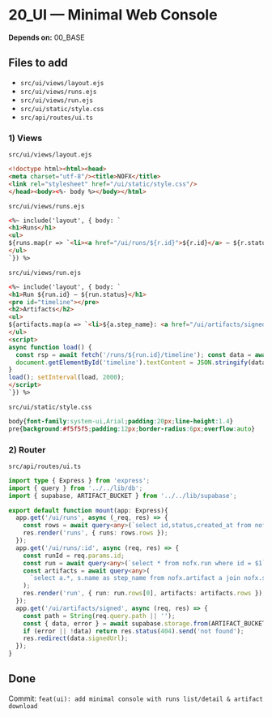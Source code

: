 # 20_UI — Minimal Web Console

**Depends on:** 00_BASE

## Files to add
- `src/ui/views/layout.ejs`
- `src/ui/views/runs.ejs`
- `src/ui/views/run.ejs`
- `src/ui/static/style.css`
- `src/api/routes/ui.ts`

### 1) Views
`src/ui/views/layout.ejs`
```html
<!doctype html><html><head>
<meta charset="utf-8"/><title>NOFX</title>
<link rel="stylesheet" href="/ui/static/style.css"/>
</head><body><%- body %></body></html>
```

`src/ui/views/runs.ejs`
```html
<%~ include('layout', { body: `
<h1>Runs</h1>
<ul>
${runs.map(r => `<li><a href="/ui/runs/${r.id}">${r.id}</a> — ${r.status}</li>`).join('')}
</ul>
`}) %>
```

`src/ui/views/run.ejs`
```html
<%~ include('layout', { body: `
<h1>Run ${run.id} — ${run.status}</h1>
<pre id="timeline"></pre>
<h2>Artifacts</h2>
<ul>
${artifacts.map(a => `<li>${a.step_name}: <a href="/ui/artifacts/signed?path=${encodeURIComponent(a.uri)}">download</a></li>`).join('')}
</ul>
<script>
async function load() {
  const rsp = await fetch('/runs/${run.id}/timeline'); const data = await rsp.json();
  document.getElementById('timeline').textContent = JSON.stringify(data,null,2);
}
load(); setInterval(load, 2000);
</script>
`}) %>
```

`src/ui/static/style.css`
```css
body{font-family:system-ui,Arial;padding:20px;line-height:1.4}
pre{background:#f5f5f5;padding:12px;border-radius:6px;overflow:auto}
```

### 2) Router
`src/api/routes/ui.ts`
```ts
import type { Express } from 'express';
import { query } from '../../lib/db';
import { supabase, ARTIFACT_BUCKET } from '../../lib/supabase';

export default function mount(app: Express){
  app.get('/ui/runs', async (_req, res) => {
    const rows = await query<any>(`select id,status,created_at from nofx.run order by created_at desc limit 100`);
    res.render('runs', { runs: rows.rows });
  });
  app.get('/ui/runs/:id', async (req, res) => {
    const runId = req.params.id;
    const run = await query<any>(`select * from nofx.run where id = $1`, [runId]);
    const artifacts = await query<any>(
      `select a.*, s.name as step_name from nofx.artifact a join nofx.step s on s.id = a.step_id where s.run_id = $1`, [runId]
    );
    res.render('run', { run: run.rows[0], artifacts: artifacts.rows });
  });
  app.get('/ui/artifacts/signed', async (req, res) => {
    const path = String(req.query.path || '');
    const { data, error } = await supabase.storage.from(ARTIFACT_BUCKET).createSignedUrl(path, 3600);
    if (error || !data) return res.status(404).send('not found');
    res.redirect(data.signedUrl);
  });
}
```

## Done
Commit: `feat(ui): add minimal console with runs list/detail & artifact download`
